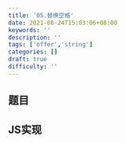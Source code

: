 ```yaml
---
title: '05.替换空格'
date: 2021-08-24T15:03:06+08:00
keywords: ''
description: ''
tags: ['offer','string']
categories: []
draft: true
difficulty: ''
---
```


## 题目


## JS实现

```javascript

```
